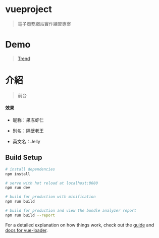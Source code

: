 # vueproject

> 電子商務網站實作練習專案

# Demo

> [Trend](https://dkplass.github.io/vueproject/dist/#/home)

# 介紹

> 前台
#### 效果
* 昵称：果冻虾仁
- 别名：隔壁老王
* 英文名：Jelly

## Build Setup

``` bash
# install dependencies
npm install

# serve with hot reload at localhost:8080
npm run dev

# build for production with minification
npm run build

# build for production and view the bundle analyzer report
npm run build --report
```

For a detailed explanation on how things work, check out the [guide](http://vuejs-templates.github.io/webpack/) and [docs for vue-loader](http://vuejs.github.io/vue-loader).

